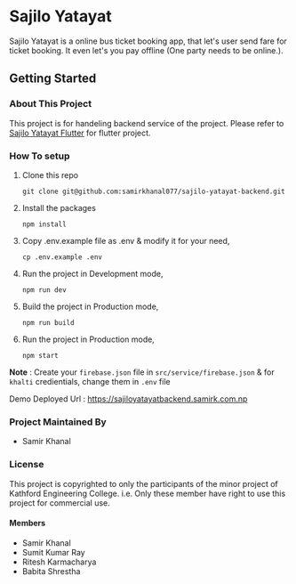 # Sajilo Yatayat

Sajilo Yatayat is a online bus ticket booking app, that let's user send fare for ticket booking. It even let's you pay offline (One party needs to be online.).

## Getting Started

### About This Project

This project is for handeling backend service of the project. Please refer to [Sajilo Yatayat Flutter](https://github.com/samirkhanal077/sajilo-yatayat-flutter) for flutter project.

### How To setup

1. Clone this repo

   ```console
   git clone git@github.com:samirkhanal077/sajilo-yatayat-backend.git
   ```

2. Install the packages

   ```console
   npm install
   ```

3. Copy .env.example file as .env & modify it for your need,

   ```console
   cp .env.example .env
   ```

4. Run the project in Development mode,

   ```console
   npm run dev
   ```

5. Build the project in Production mode,

   ```console
   npm run build
   ```

6. Run the project in Production mode,

   ```console
   npm start
   ```

**Note** : Create your `firebase.json` file in `src/service/firebase.json` & for `khalti` credientials, change them in `.env` file

Demo Deployed Url : https://sajiloyatayatbackend.samirk.com.np

### Project Maintained By

- Samir Khanal

### License

This project is copyrighted to only the participants of the minor project of Kathford Engineering College. i.e. Only these member have right to use this project for commercial use.

#### Members

- Samir Khanal
- Sumit Kumar Ray
- Ritesh Karmacharya
- Babita Shrestha
